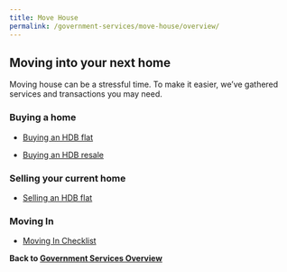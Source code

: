 ```yaml
---
title: Move House
permalink: /government-services/move-house/overview/
---
```


## Moving into your next home


Moving house can be a stressful time. To make it easier, we’ve gathered services and transactions you may need.

### Buying a home

- [Buying an HDB flat](/government-services/buying-a-hdb/eligibility/)

- [Buying an HDB resale](/government-services/buying-a-hdb-resale/intent-to-buy/)


### Selling your current home

- [Selling an HDB flat](/government-services/selling-a-hdb/overview/)

### Moving In

- [Moving In Checklist](/government-services/buying-a-hdb/move-in/)


**Back to [Government Services Overview](/government-services/overview/)**

